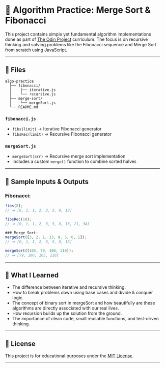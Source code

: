 # 🧠 Algorithm Practice: Merge Sort & Fibonacci

This project contains simple yet fundamental algorithm implementations done as part of [The Odin Project](https://www.theodinproject.com/) curriculum. The focus is on recursive thinking and solving problems like the Fibonacci sequence and Merge Sort from scratch using JavaScript.

---

## 📂 Files
```
algo-practice
  ├── fibonacci/
  │    ├── iterative.js
  │    └── recursive.js
  ├── merge-sort/
  │    └── mergeSort.js
  └── README.md
```

### `fibonacci.js`
- `fibs(limit)` → Iterative Fibonacci generator
- `fibsRec(limit)` → Recursive Fibonacci generator

### `mergeSort.js`
- `mergeSort(arr)` → Recursive merge sort implementation
- Includes a custom `merge()` function to combine sorted halves

---

## 🚀 Sample Inputs & Outputs

### Fibonacci:
```js
fibs(8); 
// ➜ [0, 1, 1, 2, 3, 5, 8, 13]

fibsRec(10); 
// ➜ [0, 1, 1, 2, 3, 5, 8, 13, 21, 34]

### Merge Sort:
mergeSort([3, 2, 1, 13, 8, 5, 0, 1]);
// ➜ [0, 1, 1, 2, 3, 5, 8, 13]

mergeSort([105, 79, 100, 110]);
// ➜ [79, 100, 105, 110]
```
---

## 🧩 What I Learned
- The difference between iterative and recursive thinking.
- How to break problems down using base cases and divide & conquer logic.
- The concept of binary sort in mergeSort and how beautifully are these algorithms are directly associated with our real lives.
- How recursion builds up the solution from the ground.
- The importance of clean code, small reusable functions, and test-driven thinking.

---

## 📄 License
This project is for educational purposes under the [MIT License](LICENSE).

---
